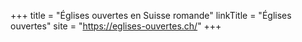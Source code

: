 +++
title = "Églises ouvertes en Suisse romande"
linkTitle = "Églises ouvertes"
site = "https://eglises-ouvertes.ch/"
+++